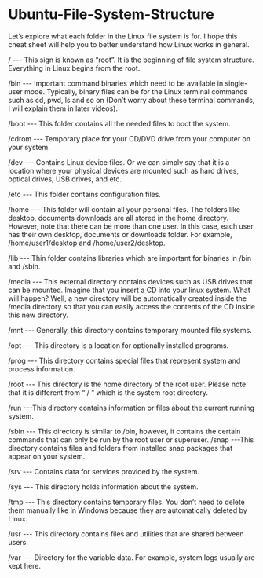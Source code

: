 # Ubuntu-File-System-Structure

Let’s explore what each folder in the Linux file system is for. I hope this cheat sheet will help you to better understand how Linux works in general.

/ --- This sign is known as “root”. It is the beginning of file system structure. Everything in Linux begins from the root.

/bin --- Important command binaries which need to be available in single-user mode. Typically, binary files can be for the Linux terminal commands such as cd, pwd, ls and so on (Don’t worry about these terminal commands, I will explain them in later videos).

/boot --- This folder contains all the needed files to boot the system.

/cdrom --- Temporary place for your CD/DVD drive from your computer on your system.

/dev --- Contains Linux device files. Or we can simply say that it is a location where your physical devices are mounted such as hard drives, optical drives, USB drives, and etc.

/etc --- This folder contains configuration files. 

/home --- This folder will contain all your personal files. The folders like desktop, documents downloads are all stored in the home directory. However, note that there can be more than one user. In this case, each user has their own desktop, documents or downloads folder. For example, /home/user1/desktop and /home/user2/desktop.

/lib --- Thin folder contains libraries which are important for binaries in /bin and /sbin.

/media --- This external directory contains devices such as USB drives that can be mounted. Imagine that you insert a CD into your linux system. What will happen? Well, a new directory will be automatically created inside the /media directory so that you can easily access the contents of the CD inside this new directory.

/mnt --- Generally, this directory contains temporary mounted file systems.

/opt --- This directory is a location for optionally installed programs.

/prog --- This directory contains special files that represent system and process information. 

/root --- This directory is the home directory of the root user. Please note that it is different from “ / ” which is the system root directory.

/run ---This directory contains information or files about the current running system.

/sbin --- This directory is similar to /bin, however, it contains the certain commands that can only be run by the root user or superuser.
/snap ---This directory contains files and folders from installed snap packages that appear on your system.

/srv --- Contains data for services provided by the system.

/sys --- This directory holds information about the system.

/tmp --- This directory contains temporary files. You don’t need to delete them manually like in Windows because they are automatically deleted by Linux.

/usr --- This directory contains files and utilities that are shared between users.

/var --- Directory for the variable data. For example, system logs usually are kept here. 

